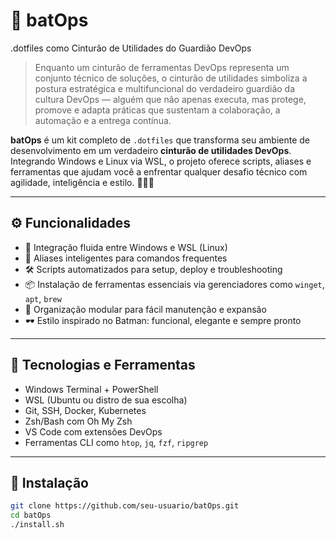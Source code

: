 # 🦇 batOps 

.dotfiles como Cinturão de Utilidades do Guardião DevOps

> Enquanto um cinturão de ferramentas DevOps representa um conjunto técnico de soluções, o cinturão de utilidades simboliza a postura estratégica e multifuncional do verdadeiro guardião da cultura DevOps — alguém que não apenas executa, mas protege, promove e adapta práticas que sustentam a colaboração, a automação e a entrega contínua.

**batOps** é um kit completo de `.dotfiles` que transforma seu ambiente de desenvolvimento em um verdadeiro **cinturão de utilidades DevOps**. Integrando Windows e Linux via WSL, o projeto oferece scripts, aliases e ferramentas que ajudam você a enfrentar qualquer desafio técnico com agilidade, inteligência e estilo. 🦇🚀👊

---

## ⚙️ Funcionalidades

- 🔗 Integração fluida entre Windows e WSL (Linux)
- 🧠 Aliases inteligentes para comandos frequentes
- 🛠️ Scripts automatizados para setup, deploy e troubleshooting
- 📦 Instalação de ferramentas essenciais via gerenciadores como `winget`, `apt`, `brew`
- 🧰 Organização modular para fácil manutenção e expansão
- 🕶️ Estilo inspirado no Batman: funcional, elegante e sempre pronto

---

## 🧪 Tecnologias e Ferramentas

- Windows Terminal + PowerShell
- WSL (Ubuntu ou distro de sua escolha)
- Git, SSH, Docker, Kubernetes
- Zsh/Bash com Oh My Zsh
- VS Code com extensões DevOps
- Ferramentas CLI como `htop`, `jq`, `fzf`, `ripgrep`

---

## 🚀 Instalação

```bash
git clone https://github.com/seu-usuario/batOps.git
cd batOps
./install.sh
